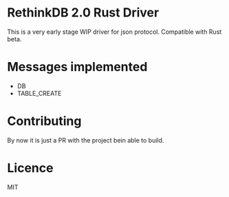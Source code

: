 # RethinkDB 2.0 Rust Driver

This is a very early stage WIP driver for json protocol. Compatible with Rust beta.

# Messages implemented
   - DB
   - TABLE_CREATE

# Contributing
By now it is just a PR with the project bein able to build.


# Licence
MIT
